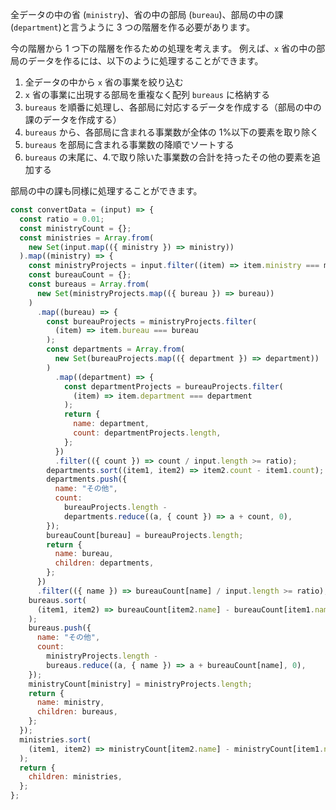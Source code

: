 全データの中の省 (`ministry`)、省の中の部局 (`bureau`)、部局の中の課(`department`)と言うように 3 つの階層を作る必要があります。

今の階層から 1 つ下の階層を作るための処理を考えます。
例えば、`x` 省の中の部局のデータを作るには、以下のように処理することができます。

1. 全データの中から `x` 省の事業を絞り込む
2. `x` 省の事業に出現する部局を重複なく配列 `bureaus` に格納する
3. `bureaus` を順番に処理し、各部局に対応するデータを作成する（部局の中の課のデータを作成する）
4. `bureaus` から、各部局に含まれる事業数が全体の 1%以下の要素を取り除く
5. `bureaus` を部局に含まれる事業数の降順でソートする
6. `bureaus` の末尾に、4.で取り除いた事業数の合計を持ったその他の要素を追加する

部局の中の課も同様に処理することができます。

```javascript
const convertData = (input) => {
  const ratio = 0.01;
  const ministryCount = {};
  const ministries = Array.from(
    new Set(input.map(({ ministry }) => ministry))
  ).map((ministry) => {
    const ministryProjects = input.filter((item) => item.ministry === ministry);
    const bureauCount = {};
    const bureaus = Array.from(
      new Set(ministryProjects.map(({ bureau }) => bureau))
    )
      .map((bureau) => {
        const bureauProjects = ministryProjects.filter(
          (item) => item.bureau === bureau
        );
        const departments = Array.from(
          new Set(bureauProjects.map(({ department }) => department))
        )
          .map((department) => {
            const departmentProjects = bureauProjects.filter(
              (item) => item.department === department
            );
            return {
              name: department,
              count: departmentProjects.length,
            };
          })
          .filter(({ count }) => count / input.length >= ratio);
        departments.sort((item1, item2) => item2.count - item1.count);
        departments.push({
          name: "その他",
          count:
            bureauProjects.length -
            departments.reduce((a, { count }) => a + count, 0),
        });
        bureauCount[bureau] = bureauProjects.length;
        return {
          name: bureau,
          children: departments,
        };
      })
      .filter(({ name }) => bureauCount[name] / input.length >= ratio);
    bureaus.sort(
      (item1, item2) => bureauCount[item2.name] - bureauCount[item1.name]
    );
    bureaus.push({
      name: "その他",
      count:
        ministryProjects.length -
        bureaus.reduce((a, { name }) => a + bureauCount[name], 0),
    });
    ministryCount[ministry] = ministryProjects.length;
    return {
      name: ministry,
      children: bureaus,
    };
  });
  ministries.sort(
    (item1, item2) => ministryCount[item2.name] - ministryCount[item1.name]
  );
  return {
    children: ministries,
  };
};
```
